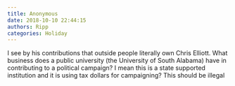 ```yaml
---
title: Anonymous
date: 2018-10-10 22:44:15
authors: Ripp
categories: Holiday
---
```


 I see by his contributions that outside people literally own Chris Elliott.  What business does a public university (the University of South Alabama) have in contributing to a political campaign?   I mean this is a state supported institution and it is using tax dollars for campaigning?
This should be illegal